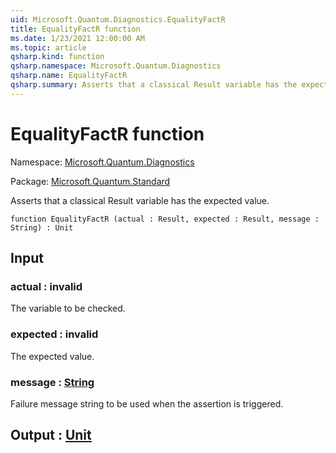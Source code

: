 ```yaml
---
uid: Microsoft.Quantum.Diagnostics.EqualityFactR
title: EqualityFactR function
ms.date: 1/23/2021 12:00:00 AM
ms.topic: article
qsharp.kind: function
qsharp.namespace: Microsoft.Quantum.Diagnostics
qsharp.name: EqualityFactR
qsharp.summary: Asserts that a classical Result variable has the expected value.
---
```


# EqualityFactR function

Namespace: [Microsoft.Quantum.Diagnostics](xref:Microsoft.Quantum.Diagnostics)

Package: [Microsoft.Quantum.Standard](https://nuget.org/packages/Microsoft.Quantum.Standard)


Asserts that a classical Result variable has the expected value.

```qsharp
function EqualityFactR (actual : Result, expected : Result, message : String) : Unit
```


## Input

### actual : __invalid<Result>__

The variable to be checked.


### expected : __invalid<Result>__

The expected value.


### message : [String](xref:microsoft.quantum.lang-ref.string)

Failure message string to be used when the assertion is triggered.



## Output : [Unit](xref:microsoft.quantum.lang-ref.unit)

